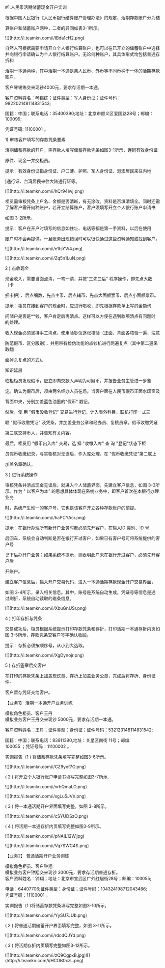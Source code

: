 #1.人民币活期储蓄现金开户实训 
<p> 根据中国人民银行《人民币银行结算账户管理办法》的规定，活期存款账户分为结 </p>
    <p>算账户和储蓄账户两种，二者的异同如表3-1所示。</p>
    <p>![](http://i.teamkn.com/i/IBda1cH2.png)</p>
    <p>自然人可根据需要申请开立个人银行结算账户，也可以在已开立的储蓄账户中选择 <br />
    并向银行申请确认为个人银行结算账户。无论何种账户，其具体形式均包括普通存折和 </p>
    <p>活期一本通两种，其中活期一本通是集人民币、外币等不同币种于一体的活期存款账户。 </p>
    <p> 客户琴锡练交来现钞4000元，要求存活期一本通。 </p>
    <p> 客户资料姓名：琴锡练；证件类型：军人身份证；证件号码：982202148114831543; </p>
    <p>国籍：中国；联系电话：35400390;地址：北京市顺义区爱国路28号；邮编：100099; </p>
    <p>凭证号码:      11100001 。</p>
    <p> 1) 审核客户填写的存款凭条要素 </p>
    <p> 活期储蓄存款的开户，需存款人填写储蓄存款凭条如图3-1所示，连同有效身份证 </p>
    <p>原件、现金一并交柜员。 </p>
    <p> 提示：有效身份证指身份证、户口薄、护照、军人身份证、港澳居民来往内地 </p>
    <p>|通行证、台湾居民来往大陆通行证等。</p>
    <p>![](http://i.teamkn.com/i/hQr94lwj.png)</p>
    <p>柜员需审核凭条上户名、金额是否清晰，有无涂改，资料是否填清填全。同时还需 <br />
    了解客户需开何种账户，若开立结算账户，客户须填写开立个人银行账户申请书 </p>
    <p>如图 3-2所示。</p>
    <p>提示：客户在开户时填写的信息如住址、电话等都是第一手资料，以后在使用 </p>
    <p>账户时不会再提供。一旦账务出现错误时可以很快通过这些资料通知或找到客户。</p>
    <p>![](http://i.teamkn.com/i/e1tsYVi4.png)</p>
    <p>![](http://i.teamkn.com/i/Zq5n1LuN.png)</p>
    <p>2 ) 点收现金 </p>
    <p> 现金收入，需要当面点清，一笔一清，并按&quot;三先三后&quot; 程序操作，即先点大数（卡 </p>
    <p>捆卡把) 、后点细数，先点主币、后点辅币，先点大面额票币、后点小面额票币。 </p>
    <p> 提示：柜员在接到客户的现金时，应进行唱收，即先根据存款单上写的金额询 </p>
    <p>问储户是否是**钱，客户肯定后再清点。这样可以方便在遇到款项清点有问题时的处理。 </p>
    <p> 收入现金必须坚持手工清点，使用验钞仪逐张核验（正面、背面各核验一遍，注意 </p>
    <p>防范假币、区分版别），并用带有检伪功能的点钞机进行两遍复点（其中第二遍釆取翻 </p>
    <p>面掉头复点的方式)。 </p>
    <p>知识延展 </p>
    <p> 临柜柜员发现假币，应立即向交款人声明为可疑币，并报告业务主管进一步鉴 </p>
    <p> 定。确认为假币后，须由两名经办人员在场，当客户面在人民币假币正面水印窗及 </p>
    <p> 背面中央，分别加盖蓝色油墨的&quot;假币&quot;  戳记。 </p>
    <p> 然后，使 用 &quot;假币没收登记&quot;  交易进行登记，计入表外科目。联机打印一式三 </p>
    <p> 联 &quot;假币收缴凭证&quot; 及凭条，并加盖业务公章和经办员、复核员章。假币收缴凭证 </p>
    <p> 第三联交持币人，并告知有关内容。 </p>
    <p> 最后，柜员用 &quot;假币出入库&quot;  交易，选 择 &quot;收缴入库&quot;  查 询 &quot;登记&quot;状态下柜 </p>
    <p> 员假币收缴纪录，与实物核对无误后，作入库处理，在 &quot;假币收缴凭证&quot;第二联上 </p>
    <p> 加盖名章确认。</p>
    <p>3 ) 进行系统操作 </p>
    <p> 审核凭条并清点现金无误后，就进入个人储蓄界面，先建立客户信息，如图 3-3所 <br />
      示。作为 &quot; 以客户为本&quot; 的思想具体体现在系统业务中，即客户首次在本银行办理业务 </p>
    <p>时，系统产生惟一的客户号，它也是该客户开立各种存款账户的前提。</p>
    <p>![](http://i.teamkn.com/i/haPCYAcr.png)</p>
    <p> 提示：在银行办理所有新开户业务时都必须先开客户，在输入ID 类别、ID 号 </p>
    <p>后回车，系统会自动判断是否在银行开过客户，如果已有客户号可将系统提供的客户号 </p>
    <p>记下后办开户业务；如果系统不提示，则表明此户未在银行开过客户，必须先开客户后 </p>
    <p>开账户。</p>
    <p> 建立客户信息后，输入开户交易代码，进入一本通活期存款现金开户交易界面， </p>
    <p>如图 3-4所示，录入相关信息。其中，账号是系统自动生成，凭证号等信息是通过刷折，系统自动读取的磁条信息。</p>
    <p>![](http://i.teamkn.com/i/XbuGnUSr.png)</p>
    <p>4 ) 打印存折与凭条 </p>
    <p> 交易成功后，柜员根据系统提示打印存款凭条和存折，打印活期一本通存折内页如 <br />
      图 3-5所示，存款凭条交客户签字确认收回。</p>
    <p>提示：存折必须按顺序号，从小到大选取。</p>
    <p>![](http://i.teamkn.com/i/XgDynojr.png)</p>
    <p>5 ) 存折签章后交客户 </p>
    <p> 在打印的存款凭条上加盖现讫章、存折上加盖业务公章，完成后将存折、身份证件- </p>
    <p>客户留存凭证交给客户。</p>
    <p>【业务1】       活期一本通开户业务训练 </p>
    <p> 模拟角色柜员、客户王丹 <br />
      模拟业务客户王丹交来现钞 5000元，要求存活期一本通。 </p>
    <p> 客户资料姓名：王丹；证件类型：身份证；证件号码：532123148114831542; </p>
    <p> 国籍：中国；联系电话：83611390,地址：关星区南街 11号；邮编: <br />
      100055 ；凭证号码：11100002 。 </p>
    <p> 实训报告（1 ) 将储蓄存款凭条填写完整如图3-6所示。</p>
    <p>![](http://i.teamkn.com/i/CZ9yxf7O.png)</p>
    <p>( 2 ) 将开立个人银行账户申请书填写完整如图3-7所示,</p>
    <p>![](http://i.teamkn.com/i/vrhQmaLO.png)</p>
    <p>![](http://i.teamkn.com/i/sgLu5JVn.png)</p>
    <p>( 3 ) 将一本通活期开户界面填写完整，如图 3-8所示。</p>
    <p>![](http://i.teamkn.com/i/cSYUDSzO.png)</p>
    <p>( 4 ) 将活期一本通存折内页填写完整如图3-9所示。</p>
    <p>![](http://i.teamkn.com/i/pNAIL12W.jpg)</p>
    <p>![](http://i.teamkn.com/i/Vq7SWC4S.png)</p>
    <p>【业务2】  普通活期开户业务训练 </p>
    <p>模拟角色柜员、客户钟翔 <br />
      模拟业务客户钟翔交来现钞 3000元，要求存活期普通存折。 <br />
      客户资料姓名：钟翔；地址：北京市宣武区广外红居街28号；邮编：100055; </p>
    <p> 电话：64407706;证件类型：身份证；证件号码：104324198712043466; <br />
      凭证号码：11100001 。 </p>
    <p>实训报告（1 )将储蓄存款凭条填写完整如图3-10所示。</p>
    <p>![](http://i.teamkn.com/i/YySU7JUb.png)</p>
    <p>( 2 ) 将普通活期储蓄开户界面填写完整，如图 3-11所示。</p>
    <p>![](http://i.teamkn.com/i/rdodQJYd.png)</p>
    <p>( 3 ) 将活期存折内页填写完整如图3-12所示。</p>
    <p>![](http://i.teamkn.com/i/zQ9CgpxB.jpg)![](http://i.teamkn.com/i/HCOB0xzL.png)</p>